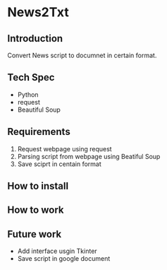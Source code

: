 # News2Txt

## Introduction
Convert News script to documnet in certain format.

## Tech Spec
- Python
- request
- Beautiful Soup

## Requirements 
1. Request webpage using request
2. Parsing script from webpage using Beatiful Soup
3. Save sciprt in centain format

## How to install

## How to work

## Future work
- Add interface usgin Tkinter
- Save script in google document
